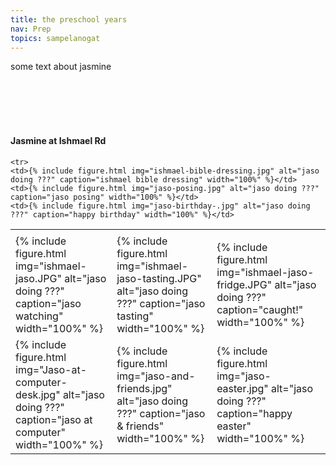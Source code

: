 ```yaml
---
title: the preschool years
nav: Prep
topics: sampelanogat
---
```


some text about jasmine

<br/>
<br/>
<br/>
<br/>

#### Jasmine at Ishmael Rd

<table>
  <tr>
    <td> </td>
    <td> </td>
    <td> </td>
  </tr>
  <tr>
    <td>{% include figure.html img="ishmael-jaso.JPG" alt="jaso doing ???" caption="jaso watching" width="100%" %}</td>
    <td>{% include figure.html img="ishmael-jaso-tasting.JPG" alt="jaso doing ???" caption="jaso tasting" width="100%" %}</td>
    <td>{% include figure.html img="ishmael-jaso-fridge.JPG" alt="jaso doing ???" caption="caught!" width="100%" %}</td>
  </tr>
  <tr>
    <td>{% include figure.html img="Jaso-at-computer-desk.jpg" alt="jaso doing ???" caption="jaso at computer" width="100%" %}</td>
    <td>{% include figure.html img="jaso-and-friends.jpg" alt="jaso doing ???" caption="jaso & friends" width="100%" %}</td>
    <td>{% include figure.html img="jaso-easter.jpg" alt="jaso doing ???" caption="happy easter" width="100%" %}</td>
  </tr>
  
    <tr>
    <td>{% include figure.html img="ishmael-bible-dressing.jpg" alt="jaso doing ???" caption="ishmael bible dressing" width="100%" %}</td>
    <td>{% include figure.html img="jaso-posing.jpg" alt="jaso doing ???" caption="jaso posing" width="100%" %}</td>
    <td>{% include figure.html img="jaso-birthday-.jpg" alt="jaso doing ???" caption="happy birthday" width="100%" %}</td>
  </tr>
  
  
 </table>
